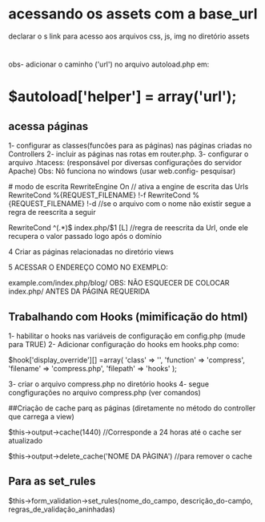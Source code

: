 # acessando os assets com a base_url

declarar o s link para acesso aos arquivos css, js, img no diretório assets

# <link rel="stylesheet" href="<?=base_url('assets/css/cover.css')?>" >

obs- adicionar o caminho ('url') no arquivo autoload.php em:

# $autoload['helper'] = array('url');

## acessa páginas
1- configurar as classes(funcões para as páginas) nas páginas criadas no Controllers
2- incluir as páginas nas rotas em router.php.
3- configurar o arquivo .htacess: (responsável por diversas configurações do servidor Apache)
Obs: Nõ funciona no windows (usar  web.config- pesquisar)

<IfModule mod_rewrite.c> # modo de escrita
 RewriteEngine On            // ativa a engine de escrita das Urls
 RewriteCond %{REQUEST_FILENAME} !-f 
 RewriteCond %{REQUEST_FILENAME} !-d  //se o arquivo  com o nome  não existir segue a regra de reescrita a seguir

RewriteCond ^(.*)$ index.php/$1 [L] //regra de reescrita da Url, onde ele recupera o valor passado logo após o domínio
 </IfModule>

 4 Criar as páginas relacionadas  no diretório views 

 5 ACESSAR O ENDEREÇO COMO NO EXEMPLO:

 example.com/index.php/blog/
OBS: NÃO ESQUECER DE COLOCAR  index.php/   ANTES DA PÁGINA REQUERIDA

## Trabalhando com Hooks (mimificação do html)
1- habilitar o hooks nas variáveis de configuração em config.php (mude para TRUE)
2- Adicionar configuração do  hooks em hooks.php como:

$hook['display_override'][] =array(
    'class' => '',
    'function' => 'compress',
    'filename' => 'compress.php',
    'filepath' => 'hooks'
);

3- criar o arquivo compress.php no diretório hooks
4- segue congfigurações no arquivo compress.php (ver comandos)

##Criação de cache parq as páginas 
(diretamente no método do controller que carrega a view)

$this->output->cache(1440) //Corresponde a 24 horas até o cache ser atualizado

$this->output->delete_cache('NOME DA PÀGINA') //para remover o cache

## Para as set_rules
$this->form_validation->set_rules(nome_do_campo, descrição_do-camṕo, regras_de_validação_aninhadas)